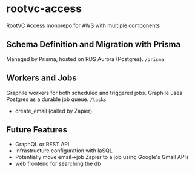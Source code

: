 # rootvc-access
RootVC Access monorepo for AWS with multiple components

## Schema Definition and Migration with Prisma
Managed by Prisma, hosted on RDS Aurora (Postgres).
`/prisma`

## Workers and Jobs
Graphile workers for both scheduled and triggered jobs. Graphile uses Postgres as a durable job queue.
`/tasks`
- create_email (called by Zapier)

## Future Features
- GraphQL or REST API
- Infrastructure configuration with IaSQL
- Potentially move email->job Zapier to a job using Google's Gmail APIs
- web frontend for searching the db
